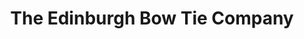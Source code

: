 ---
title: "The Edinburgh Bow Tie Company"
url: /edinburgh/the-edinburgh-bow-tie-company/
shop: Kleidung
---